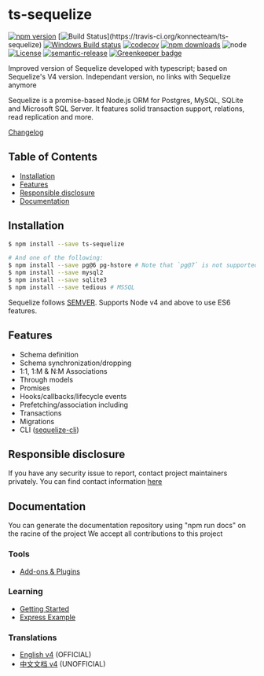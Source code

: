 # ts-sequelize

[![npm version](https://img.shields.io/npm/v/ts-sequelize.svg)](https://www.npmjs.com/package/ts-sequelize)
[![Build Status](https://travis-ci.org/konnecteam/ts-sequelize.svg?)](https://travis-ci.org/konnecteam/ts-sequelize)
[![Windows Build status](https://ci.appveyor.com/api/projects/status/github/konnecteam/ts-sequelize?svg=true)](https://ci.appveyor.com/project/konnecteam/ts-sequelize)
[![codecov](https://codecov.io/gh/konnecteam/ts-sequelize/graph/badge.svg)](https://codecov.io/gh/konnecteam/ts-sequelize)
[![npm downloads](https://img.shields.io/npm/dm/ts-sequelize.svg?maxAge=2592000)](https://www.npmjs.com/package/ts-sequelize)
![node](https://img.shields.io/node/v/sequelize.svg)
[![License](https://img.shields.io/npm/l/sequelize.svg?maxAge=2592000?style=plastic)](https://github.com/konnecteam/ts-sequelize/blob/typescript/LICENSE)
[![semantic-release](https://img.shields.io/badge/%20%20%F0%9F%93%A6%F0%9F%9A%80-semantic--release-e10079.svg)](https://github.com/semantic-release/semantic-release)
[![Greenkeeper badge](https://badges.greenkeeper.io/sequelize/sequelize.svg)](https://greenkeeper.io/)

Improved version of Sequelize developed with typescript; based on Sequelize's V4 version.
Independant version, no links with Sequelize anymore


Sequelize is a promise-based Node.js ORM for Postgres, MySQL, SQLite and Microsoft SQL Server. It features solid transaction support, relations, read replication and more.

[Changelog](https://github.com/konnecteam/ts-sequelize/releases)

## Table of Contents
- [Installation](#installation)
- [Features](#features)
- [Responsible disclosure](#responsible-disclosure)
- [Documentation](#documentation)

## Installation

```bash
$ npm install --save ts-sequelize

# And one of the following:
$ npm install --save pg@6 pg-hstore # Note that `pg@7` is not supported yet
$ npm install --save mysql2
$ npm install --save sqlite3
$ npm install --save tedious # MSSQL
```

Sequelize follows [SEMVER](http://semver.org). Supports Node v4 and above to use ES6 features.

## Features

- Schema definition
- Schema synchronization/dropping
- 1:1, 1:M & N:M Associations
- Through models
- Promises
- Hooks/callbacks/lifecycle events
- Prefetching/association including
- Transactions
- Migrations
- CLI ([sequelize-cli](https://github.com/sequelize/cli))

## Responsible disclosure
If you have any security issue to report, contact project maintainers privately. You can find contact information [here](https://github.com/sequelize/sequelize/blob/master/CONTACT.md)

## Documentation

You can generate the documentation repository using "npm run docs" on the racine of the project
We accept all contributions to this project

### Tools
- [Add-ons & Plugins](https://github.com/sequelize/sequelize/wiki/Add-ons-&-Plugins)

### Learning
- [Getting Started](http://docs.sequelizejs.com/manual/installation/getting-started)
- [Express Example](https://github.com/sequelize/express-example)


### Translations
- [English v4](http://docs.sequelizejs.com) (OFFICIAL)
- [中文文档 v4](https://github.com/demopark/sequelize-docs-Zh-CN) (UNOFFICIAL)

